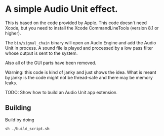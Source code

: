 # A simple Audio Unit effect.

This is based on the code provided by Apple. This code doesn't need Xcode, but
you need to install the Xcode CommandLineTools (version 8.1 or higher).

The `bin/signal_chain` binary will open an Audio Engine and add the Audio Unit
in process. A sound file is played and processed by a low pass filter whose
output is sent to the system.

Also all of the GUI parts have been removed.

Warning: this code is kind of janky and just shows the idea. What is meant by
janky is the code might not be thread-safe and there may be memory leaks.

TODO: Show how to build an Audio Unit app extension.

## Building

Build by doing

    sh ./build_script.sh

